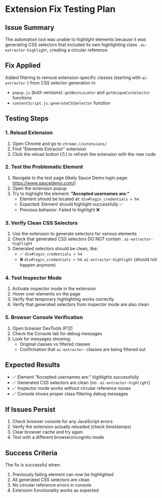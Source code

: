 # Extension Fix Testing Plan

## Issue Summary
The automation tool was unable to highlight elements because it was generating CSS selectors that included its own highlighting class `.ai-extractor-highlight`, creating a circular reference.

## Fix Applied
Added filtering to remove extension-specific classes (starting with `ai-extractor-`) from CSS selector generation in:
- `popup.js` (both versions): `getBestLocator` and `getUniqueCssSelector` functions
- `contentScript.js`: `generateCSSSelector` function

## Testing Steps

### 1. Reload Extension
1. Open Chrome and go to `chrome://extensions/`
2. Find "Elements Extractor" extension
3. Click the reload button (↻) to refresh the extension with the new code

### 2. Test the Problematic Element
1. Navigate to the test page (likely Sauce Demo login page: https://www.saucedemo.com/)
2. Open the extension popup
3. Try to highlight the element: **"Accepted usernames are:"**
   - Element should be located at: `div#login_credentials > h4`
   - Expected: Element should highlight successfully ✅
   - Previous behavior: Failed to highlight ❌

### 3. Verify Clean CSS Selectors
1. Use the extension to generate selectors for various elements
2. Check that generated CSS selectors DO NOT contain `.ai-extractor-highlight`
3. Generated selectors should be clean, like:
   - ✅ `div#login_credentials > h4`
   - ❌ `div#login_credentials > h4.ai-extractor-highlight` (should not happen anymore)

### 4. Test Inspector Mode
1. Activate inspector mode in the extension
2. Hover over elements on the page
3. Verify that temporary highlighting works correctly
4. Verify that generated selectors from inspector mode are also clean

### 5. Browser Console Verification
1. Open browser DevTools (F12)
2. Check the Console tab for debug messages
3. Look for messages showing:
   - Original classes vs filtered classes
   - Confirmation that `ai-extractor-` classes are being filtered out

## Expected Results
- ✅ Element "Accepted usernames are:" highlights successfully
- ✅ Generated CSS selectors are clean (no `.ai-extractor-highlight`)
- ✅ Inspector mode works without circular reference issues
- ✅ Console shows proper class filtering debug messages

## If Issues Persist
1. Check browser console for any JavaScript errors
2. Verify the extension actually reloaded (check timestamps)
3. Clear browser cache and try again
4. Test with a different browser/incognito mode

## Success Criteria
The fix is successful when:
1. Previously failing element can now be highlighted
2. All generated CSS selectors are clean
3. No circular reference errors in console
4. Extension functionality works as expected
